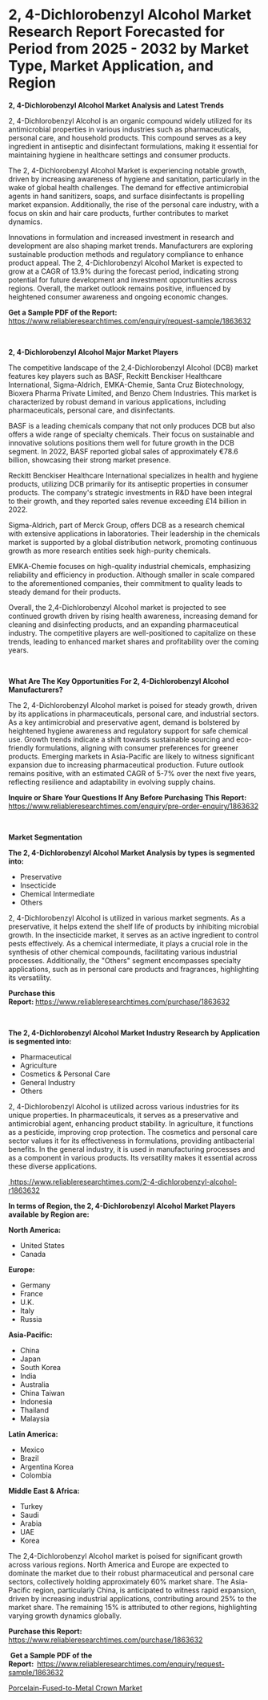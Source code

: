 <p><h1>2, 4-Dichlorobenzyl Alcohol Market Research Report Forecasted for Period from 2025 -  2032 by Market Type, Market Application, and Region</h1></p><p><strong>2, 4-Dichlorobenzyl Alcohol Market Analysis and Latest Trends</strong></p>
<p><p>2, 4-Dichlorobenzyl Alcohol is an organic compound widely utilized for its antimicrobial properties in various industries such as pharmaceuticals, personal care, and household products. This compound serves as a key ingredient in antiseptic and disinfectant formulations, making it essential for maintaining hygiene in healthcare settings and consumer products.</p><p>The 2, 4-Dichlorobenzyl Alcohol Market is experiencing notable growth, driven by increasing awareness of hygiene and sanitation, particularly in the wake of global health challenges. The demand for effective antimicrobial agents in hand sanitizers, soaps, and surface disinfectants is propelling market expansion. Additionally, the rise of the personal care industry, with a focus on skin and hair care products, further contributes to market dynamics.</p><p>Innovations in formulation and increased investment in research and development are also shaping market trends. Manufacturers are exploring sustainable production methods and regulatory compliance to enhance product appeal. The 2, 4-Dichlorobenzyl Alcohol Market is expected to grow at a CAGR of 13.9% during the forecast period, indicating strong potential for future development and investment opportunities across regions. Overall, the market outlook remains positive, influenced by heightened consumer awareness and ongoing economic changes.</p></p>
<p><strong>Get a Sample PDF of the Report:&nbsp;</strong> <a href="https://www.reliableresearchtimes.com/enquiry/request-sample/1863632?utm_campaign=2524&utm_medium=2&utm_source=Github&utm_content=ia&utm_term=27032025&utm_id=2-4-dichlorobenzyl-alcohol">https://www.reliableresearchtimes.com/enquiry/request-sample/1863632</a></p>
<p>&nbsp;</p>
<p><strong>2, 4-Dichlorobenzyl Alcohol Major Market Players</strong></p>
<p><p>The competitive landscape of the 2,4-Dichlorobenzyl Alcohol (DCB) market features key players such as BASF, Reckitt Benckiser Healthcare International, Sigma-Aldrich, EMKA-Chemie, Santa Cruz Biotechnology, Bioxera Pharma Private Limited, and Benzo Chem Industries. This market is characterized by robust demand in various applications, including pharmaceuticals, personal care, and disinfectants.</p><p>BASF is a leading chemicals company that not only produces DCB but also offers a wide range of specialty chemicals. Their focus on sustainable and innovative solutions positions them well for future growth in the DCB segment. In 2022, BASF reported global sales of approximately €78.6 billion, showcasing their strong market presence.</p><p>Reckitt Benckiser Healthcare International specializes in health and hygiene products, utilizing DCB primarily for its antiseptic properties in consumer products. The company's strategic investments in R&D have been integral to their growth, and they reported sales revenue exceeding £14 billion in 2022.</p><p>Sigma-Aldrich, part of Merck Group, offers DCB as a research chemical with extensive applications in laboratories. Their leadership in the chemicals market is supported by a global distribution network, promoting continuous growth as more research entities seek high-purity chemicals.</p><p>EMKA-Chemie focuses on high-quality industrial chemicals, emphasizing reliability and efficiency in production. Although smaller in scale compared to the aforementioned companies, their commitment to quality leads to steady demand for their products.</p><p>Overall, the 2,4-Dichlorobenzyl Alcohol market is projected to see continued growth driven by rising health awareness, increasing demand for cleaning and disinfecting products, and an expanding pharmaceutical industry. The competitive players are well-positioned to capitalize on these trends, leading to enhanced market shares and profitability over the coming years.</p></p>
<p>&nbsp;</p>
<p><strong>What Are The Key Opportunities For 2, 4-Dichlorobenzyl Alcohol Manufacturers?</strong></p>
<p><p>The 2, 4-Dichlorobenzyl Alcohol market is poised for steady growth, driven by its applications in pharmaceuticals, personal care, and industrial sectors. As a key antimicrobial and preservative agent, demand is bolstered by heightened hygiene awareness and regulatory support for safe chemical use. Growth trends indicate a shift towards sustainable sourcing and eco-friendly formulations, aligning with consumer preferences for greener products. Emerging markets in Asia-Pacific are likely to witness significant expansion due to increasing pharmaceutical production. Future outlook remains positive, with an estimated CAGR of 5-7% over the next five years, reflecting resilience and adaptability in evolving supply chains.</p></p>
<p><strong>Inquire or Share Your Questions If Any Before Purchasing This Report:</strong> <a href="https://www.reliableresearchtimes.com/enquiry/pre-order-enquiry/1863632?utm_campaign=2524&utm_medium=2&utm_source=Github&utm_content=ia&utm_term=27032025&utm_id=2-4-dichlorobenzyl-alcohol">https://www.reliableresearchtimes.com/enquiry/pre-order-enquiry/1863632</a></p>
<p>&nbsp;</p>
<p><strong>Market Segmentation</strong></p>
<p><strong>The 2, 4-Dichlorobenzyl Alcohol Market Analysis by types is segmented into:</strong></p>
<p><ul><li>Preservative</li><li>Insecticide</li><li>Chemical Intermediate</li><li>Others</li></ul></p>
<p><p>2, 4-Dichlorobenzyl Alcohol is utilized in various market segments. As a preservative, it helps extend the shelf life of products by inhibiting microbial growth. In the insecticide market, it serves as an active ingredient to control pests effectively. As a chemical intermediate, it plays a crucial role in the synthesis of other chemical compounds, facilitating various industrial processes. Additionally, the "Others" segment encompasses specialty applications, such as in personal care products and fragrances, highlighting its versatility.</p></p>
<p><strong>Purchase this Report:&nbsp;</strong><a href="https://www.reliableresearchtimes.com/purchase/1863632?utm_campaign=2524&utm_medium=2&utm_source=Github&utm_content=ia&utm_term=27032025&utm_id=2-4-dichlorobenzyl-alcohol">https://www.reliableresearchtimes.com/purchase/1863632</a></p>
<p>&nbsp;</p>
<p><strong>The 2, 4-Dichlorobenzyl Alcohol Market Industry Research by Application is segmented into:</strong></p>
<p><ul><li>Pharmaceutical</li><li>Agriculture</li><li>Cosmetics & Personal Care</li><li>General Industry</li><li>Others</li></ul></p>
<p><p>2, 4-Dichlorobenzyl Alcohol is utilized across various industries for its unique properties. In pharmaceuticals, it serves as a preservative and antimicrobial agent, enhancing product stability. In agriculture, it functions as a pesticide, improving crop protection. The cosmetics and personal care sector values it for its effectiveness in formulations, providing antibacterial benefits. In the general industry, it is used in manufacturing processes and as a component in various products. Its versatility makes it essential across these diverse applications.</p></p>
<p><a href="https://www.reliableresearchtimes.com/2-4-dichlorobenzyl-alcohol-r1863632?utm_campaign=2524&utm_medium=2&utm_source=Github&utm_content=ia&utm_term=27032025&utm_id=2-4-dichlorobenzyl-alcohol">&nbsp;https://www.reliableresearchtimes.com/2-4-dichlorobenzyl-alcohol-r1863632</a></p>
<p><strong>In terms of Region, the 2, 4-Dichlorobenzyl Alcohol Market Players available by Region are:</strong></p>
<p>
    <p> <strong> North America: </strong>
        <ul>
            <li>United States</li>
            <li>Canada</li>
        </ul>
        </p> 
    <p> <strong> Europe: </strong>
        <ul>
            <li>Germany</li>
            <li>France</li>
            <li>U.K.</li>
            <li>Italy</li>
            <li>Russia</li>
        </ul>
        </p> 
    <p> <strong> Asia-Pacific: </strong>
        <ul>
            <li>China</li>
            <li>Japan</li>
            <li>South Korea</li>
            <li>India</li>
            <li>Australia</li>
            <li>China Taiwan</li>
            <li>Indonesia</li>
            <li>Thailand</li>
            <li>Malaysia</li>
        </ul>
        </p> 
    <p> <strong> Latin America: </strong>
        <ul>
            <li>Mexico</li>
            <li>Brazil</li>
            <li>Argentina Korea</li>
            <li>Colombia</li>
        </ul>
        </p> 
    <p> <strong> Middle East & Africa: </strong>
        <ul>
            <li>Turkey</li>
            <li>Saudi</li>
            <li>Arabia</li>
            <li>UAE</li>
            <li>Korea</li>
        </ul>
    </p>
    </p>
<p><p>The 2,4-Dichlorobenzyl Alcohol market is poised for significant growth across various regions. North America and Europe are expected to dominate the market due to their robust pharmaceutical and personal care sectors, collectively holding approximately 60% market share. The Asia-Pacific region, particularly China, is anticipated to witness rapid expansion, driven by increasing industrial applications, contributing around 25% to the market share. The remaining 15% is attributed to other regions, highlighting varying growth dynamics globally.</p></p>
<p><strong>Purchase this Report: </strong><a href="https://www.reliableresearchtimes.com/purchase/1863632?utm_campaign=2524&utm_medium=2&utm_source=Github&utm_content=ia&utm_term=27032025&utm_id=2-4-dichlorobenzyl-alcohol">https://www.reliableresearchtimes.com/purchase/1863632</a></p>
<p>&nbsp;<strong>Get a Sample PDF of the Report:&nbsp;&nbsp;</strong><a href="https://www.reliableresearchtimes.com/enquiry/request-sample/1863632?utm_campaign=2524&utm_medium=2&utm_source=Github&utm_content=ia&utm_term=27032025&utm_id=2-4-dichlorobenzyl-alcohol">https://www.reliableresearchtimes.com/enquiry/request-sample/1863632</a></p>
<p><strong></strong></p>
<p><p><a href="https://github.com/castoriffic/Market-Research-Report-List-6/blob/main/porcelain-fused-to-metal-crown-market.md?utm_campaign=2524&utm_medium=2&utm_source=Github&utm_content=ia&utm_term=27032025&utm_id=2-4-dichlorobenzyl-alcohol">Porcelain-Fused-to-Metal Crown Market</a></p></p>